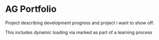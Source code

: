 # AG Portfolio

Project describing development progress and project i want to show off.

This includes dynamic loading via marked as part of a learning process
